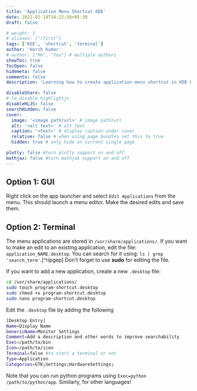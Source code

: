 ```yaml
---
title: 'Application Menu Shortcut KDE'
date: 2022-02-14T14:22:58+05:30
draft: false

# weight: 1
# aliases: ["/first"]
tags: ['KDE', 'shortcut', 'terminal']
author: 'Harsh Kumar'
# author: ["Me", "You"] # multiple authors
showToc: true
TocOpen: false
hidemeta: false
comments: false
description: 'Learning how to create application menu shortcut in KDE Linux.'

disableShare: false
# to disable highlightjs
disableHLJS: false
searchHidden: false
cover:
  image: '<image path/url>' # image path/url
  alt: '<alt text>' # alt text
  caption: '<text>' # display caption under cover
  relative: false # when using page bundles set this to true
  hidden: true # only hide on current single page

plotly: false #turn plotly support on and off
mathjax: false #turn mathjax support on and off
---
```


## Option 1: GUI

Right click on the app launcher and select `Edit Applications` from the menu. This should launch a menu editor. Make the desired edits and save them.

## Option 2: Terminal

The menu applications are stored in `/usr/share/applications/`. If you want to make an edit to an existing application, edit the file: `application_NAME.desktop`. You can search for it using: `ls | grep 'search_term'`.[^ripgep] Don't forget to use **sudo** for editing the file.

If you want to add a new application, create a new `.desktop` file:

```sh
cd /usr/share/applications/
sudo touch program-shortcut.desktop
sudo chmod +x program-shortcut.desktop
sudo nano program-shortcut.desktop
```

Edit the `.desktop` file by adding the following

```sh
[Desktop Entry]
Name=Display Name
GenericName=Monitor Settings
Comment=Add a description and other words to improve searchability
Exec=/path/to/bin
Icon=/path/to/icon
Terminal=false #to start a terminal or not
Type=Application
Categories=GTK;Settings;HardwareSettings;
```

Note that you can run python programs using `Exec=python /path/to/python/app`. Similarly, for other languages!

[^ripgrep]: You can also use `rg` for ripgrep if you have that installed.
